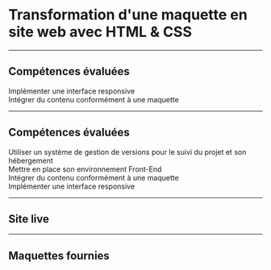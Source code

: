 
<h1>Transformation d'une maquette en site web avec HTML & CSS</h1>

------------------

<h2>Compétences évaluées</h2> 

Implémenter une interface responsive <br />
Intégrer du contenu conformément à une maquette<br />

------------------

<h2>Compétences évaluées</h2>

Utiliser un système de gestion de versions pour le suivi du projet et son hébergement<br />
Mettre en place son environnement Front-End<br />
Intégrer du contenu conformément à une maquette<br />
Implémenter une interface responsive<br />

------------------

<h2>Site live</h2>

------------------

<h2>Maquettes fournies</h2>

